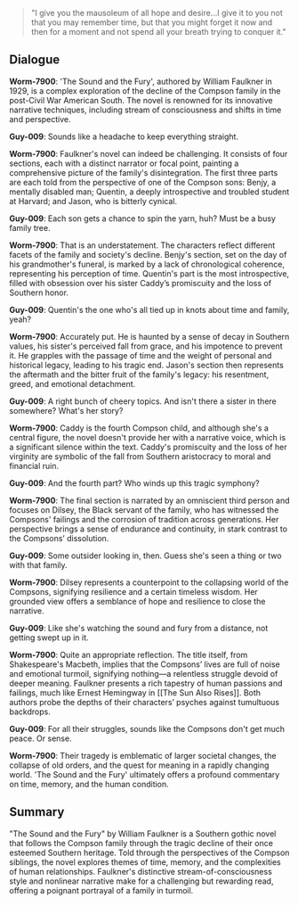 > "I give you the mausoleum of all hope and desire...I give it to you not that you may remember time, but that you might forget it now and then for a moment and not spend all your breath trying to conquer it."

## Dialogue
**Worm-7900**: 'The Sound and the Fury', authored by William Faulkner in 1929, is a complex exploration of the decline of the Compson family in the post-Civil War American South. The novel is renowned for its innovative narrative techniques, including stream of consciousness and shifts in time and perspective.

**Guy-009**: Sounds like a headache to keep everything straight.

**Worm-7900**: Faulkner's novel can indeed be challenging. It consists of four sections, each with a distinct narrator or focal point, painting a comprehensive picture of the family's disintegration. The first three parts are each told from the perspective of one of the Compson sons: Benjy, a mentally disabled man; Quentin, a deeply introspective and troubled student at Harvard; and Jason, who is bitterly cynical.

**Guy-009**: Each son gets a chance to spin the yarn, huh? Must be a busy family tree.

**Worm-7900**: That is an understatement. The characters reflect different facets of the family and society's decline. Benjy's section, set on the day of his grandmother's funeral, is marked by a lack of chronological coherence, representing his perception of time. Quentin's part is the most introspective, filled with obsession over his sister Caddy’s promiscuity and the loss of Southern honor.

**Guy-009**: Quentin's the one who's all tied up in knots about time and family, yeah?

**Worm-7900**: Accurately put. He is haunted by a sense of decay in Southern values, his sister's perceived fall from grace, and his impotence to prevent it. He grapples with the passage of time and the weight of personal and historical legacy, leading to his tragic end. Jason's section then represents the aftermath and the bitter fruit of the family's legacy: his resentment, greed, and emotional detachment.

**Guy-009**: A right bunch of cheery topics. And isn't there a sister in there somewhere? What's her story?

**Worm-7900**: Caddy is the fourth Compson child, and although she's a central figure, the novel doesn't provide her with a narrative voice, which is a significant silence within the text. Caddy's promiscuity and the loss of her virginity are symbolic of the fall from Southern aristocracy to moral and financial ruin.

**Guy-009**: And the fourth part? Who winds up this tragic symphony?

**Worm-7900**: The final section is narrated by an omniscient third person and focuses on Dilsey, the Black servant of the family, who has witnessed the Compsons' failings and the corrosion of tradition across generations. Her perspective brings a sense of endurance and continuity, in stark contrast to the Compsons’ dissolution.

**Guy-009**: Some outsider looking in, then. Guess she's seen a thing or two with that family.

**Worm-7900**: Dilsey represents a counterpoint to the collapsing world of the Compsons, signifying resilience and a certain timeless wisdom. Her grounded view offers a semblance of hope and resilience to close the narrative.

**Guy-009**: Like she's watching the sound and fury from a distance, not getting swept up in it.

**Worm-7900**: Quite an appropriate reflection. The title itself, from Shakespeare's Macbeth, implies that the Compsons’ lives are full of noise and emotional turmoil, signifying nothing—a relentless struggle devoid of deeper meaning. Faulkner presents a rich tapestry of human passions and failings, much like Ernest Hemingway in [[The Sun Also Rises]]. Both authors probe the depths of their characters’ psyches against tumultuous backdrops. 

**Guy-009**: For all their struggles, sounds like the Compsons don't get much peace. Or sense.

**Worm-7900**: Their tragedy is emblematic of larger societal changes, the collapse of old orders, and the quest for meaning in a rapidly changing world. 'The Sound and the Fury' ultimately offers a profound commentary on time, memory, and the human condition.

## Summary
"The Sound and the Fury" by William Faulkner is a Southern gothic novel that follows the Compson family through the tragic decline of their once esteemed Southern heritage. Told through the perspectives of the Compson siblings, the novel explores themes of time, memory, and the complexities of human relationships. Faulkner's distinctive stream-of-consciousness style and nonlinear narrative make for a challenging but rewarding read, offering a poignant portrayal of a family in turmoil.